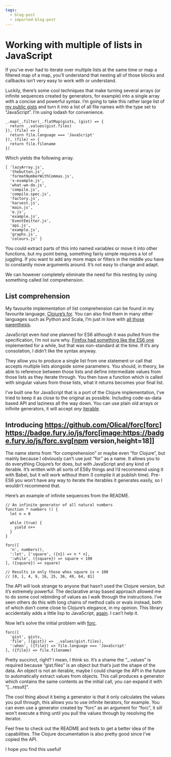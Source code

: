 ```yaml
---
tags:
  - blog-post
  - imported-blog-post
---
```

# Working with multiple of lists in JavaScript

If you’ve ever had to iterate over multiple lists at the same time or map a filtered map of a map, you’ll understand that nesting all of those blocks and callbacks isn’t very easy to work with or understand.

Luckily, there’s some cool techniques that make turning several arrays (or infinite sequences created by generators, for example) into a single array with a concise and powerful syntax. I’m going to take this rather large list of [my public gists](https://gist.github.com/Olical/fa1c29fdfa42b52604f5) and turn it into a list of all file names with the type set to “JavaScript”. I’m using lodash for convenience.

```
_.map(_.filter(_.flatMap(gists, (gist) => {
  return _.values(gist.files)
}), (file) => {
  return file.language === 'JavaScript'
}), (file) => {
  return file.filename
})
```

Which yields the following array.

```
[ 'lazyArray.js',
  'thebutton.js',
  'formatNumberWithCommas.js',
  'x-example.js',
  'what-we-do.js',
  'compile.js',
  'compile.spec.js',
  'factory.js',
  'harvest.js',
  'main.js',
  'e.js',
  'example.js',
  'EventEmitter.js',
  'api.js',
  'example.js',
  'graphs.js',
  'colours.js' ]
```

You could extract parts of this into named variables or move it into other functions, but my point being, something fairly simple requires a lot of juggling. If you want to add any more maps or filters in the middle you have to constantly move arguments around. It’s not easy to change and adapt.

We can however completely eliminate the need for this nesting by using something called list comprehension.

## List comprehension

My favourite implementation of list comprehension can be found in my favourite language, [Clojure’s for](https://clojuredocs.org/clojure.core/for). You can also find them in many other languages such as Python and Scala, I’m just in love with [all those parenthesis](https://xkcd.com/297/).

JavaScript even _had_ one planned for ES6 although it was pulled from the specification, I’m not sure why. [Firefox had something like the ES6 one](https://developer.mozilla.org/en-US/docs/Web/JavaScript/Reference/Operators/Array_comprehensions) implemented for a while, but that was non-standard at the time. If it’s any consolation, I didn’t like the syntax anyway.

They allow you to produce a single list from one statement or call that accepts multiple lists alongside some parameters. You should, in theory, be able to reference between those lists and define intermediate values from those lists as they iterate through. You then have a function which is called with singular values from those lists, what it returns becomes your final list.

I’ve built one for JavaScript that is a port of the Clojure implementation, I’ve tried to keep it as close to the original as possible. Including code-as-data based API and laziness all the way down. You can use plain old arrays or infinite generators, it will accept _any_ [iterable](https://developer.mozilla.org/en/docs/Web/JavaScript/Reference/Iteration_protocols).

## Introducing https://github.com/Olical/forc[forc] https://badge.fury.io/js/forc[image:https://badge.fury.io/js/forc.svg[npm version,height=18]]

The name stems from “for comprehension” or maybe even “for Clojure”, but mainly because I obviously can’t use just “for” as a name. It allows you to do everything Clojure’s for does, but with JavaScript and any kind of iterable. It’s written with all sorts of ES6y things and I’d recommend using it with Babel, but it will work without them (I compile it at publish time). Pre-ES6 you won’t have any way to iterate the iterables it generates easily, so I wouldn’t recommend that.

Here’s an example of infinite sequences from the README.

```
// An infinite generator of all natural numbers
function * numbers () {
  let n = 0

  while (true) {
    yield n++
  }
}

forc([
  'n', numbers(),
  ':let', ['square', ({n}) => n * n],
  ':while', ({square}) => square < 100
], ({square}) => square)

// Results in only those whos square is < 100
// [0, 1, 4, 9, 16, 25, 36, 49, 64, 81]
```

The API will look strange to anyone that hasn’t used the Clojure version, but it’s extremely powerful. The declarative array based approach allowed me to do some cool rebinding of values as I walk through the instructions. I’ve seen others do this with long chains of method calls or evals instead, both of which don’t come close to Clojure’s elegance, in my opinion. This library accidentally adds a little lisp to JavaScript, [again](https://github.com/Olical/clojs). I can’t help it.

Now let’s solve the initial problem with [forc](https://github.com/Olical/forc).

```
forc([
  'gist', gists,
  'file', ({gist}) => _.values(gist.files),
  ':when', ({file}) => file.language === 'JavaScript'
], ({file}) => file.filename)
```

Pretty succinct, right? I mean, I think so. It’s a shame the “_.values” is required because “gist.files” is an object but that’s just the shape of the data. An object is not an iterable, maybe I could change the API in the future to automatically extract values from objects. This call produces a generator which contains the same contents as the initial call, you can expand it with “[…result]”.

The cool thing about it being a generator is that it only calculates the values you pull through, this allows you to use infinite iterators, for example. You can even use a generator created by “forc” as an argument for “forc”, it sill won’t execute a thing until you pull the values through by resolving the iterator.

Feel free to check out the README and tests to get a better idea of the capabilities. The Clojure documentation is also pretty good since I’ve copied the API.

I hope you find this useful!
